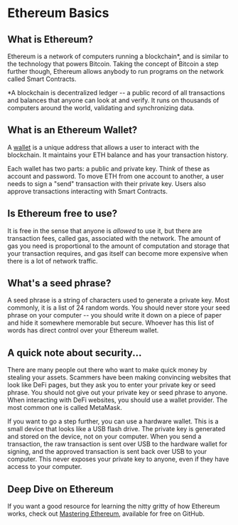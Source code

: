 # Ethereum Basics

## What is Ethereum?

Ethereum is a network of computers running a blockchain\*, and is similar to the technology that powers Bitcoin. Taking the concept of Bitcoin a step further though, Ethereum allows anybody to run programs on the network called Smart Contracts. 

\*A blockchain is decentralized ledger -- a public record of all transactions and balances that anyone can look at and verify. It runs on thousands of computers around the world, validating and synchronizing data.

## What is an Ethereum Wallet?

A [wallet](https://ethereum.org/en/wallets/) is a unique address that allows a user to interact with the blockchain. It maintains your ETH balance and has your transaction history. 

Each wallet has two parts: a public and private key. Think of these as account and password. To move ETH from one account to another, a user needs to sign a "send" transaction with their private key. Users also approve transactions interacting with Smart Contracts.

## Is Ethereum free to use?

It is free in the sense that anyone is _allowed_ to use it, but there are transaction fees, called gas, associated with the network. The amount of gas you need is proportional to the amount of computation and storage that your transaction requires, and gas itself can become more expensive when there is a lot of network traffic.

## What's a seed phrase?

A seed phrase is a string of characters used to generate a private key. Most commonly, it is a list of 24 random words. You should never store your seed phrase on your computer -- you should write it down on a piece of paper and hide it somewhere memorable but secure. Whoever has this list of words has direct control over your Ethereum wallet.

## A quick note about security...

There are many people out there who want to make quick money by stealing your assets. Scammers have been making convincing websites that look like DeFi pages, but they ask you to enter your private key or seed phrase. You should not give out your private key or seed phrase to anyone. When interacting with DeFi websites, you should use a wallet provider. The most common one is called MetaMask.

If you want to go a step further, you can use a hardware wallet. This is a small device that looks like a USB flash drive. The private key is generated and stored on the device, not on your computer. When you send a transaction, the raw transaction is sent over USB to the hardware wallet for signing, and the approved transaction is sent back over USB to your computer. This never exposes your private key to anyone, even if they have access to your computer.

## Deep Dive on Ethereum

If you want a good resource for learning the nitty gritty of how Ethereum works, check out [Mastering Ethereum](https://github.com/ethereumbook/ethereumbook/blob/develop/book.asciidoc), available for free on GitHub.





